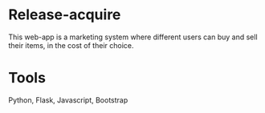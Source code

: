 # Release-acquire

This web-app is a marketing system where different users can buy and sell their items, in the cost of their choice.

# Tools

Python, Flask, Javascript, Bootstrap
